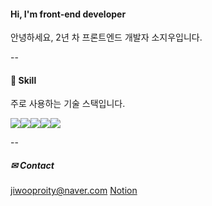 #### Hi, I'm front-end developer
<span style="font-weight: 400">안녕하세요, 2년 차 프론트엔드 개발자 소지우입니다.</span></br>

--

#### 🔧 Skill
주로 사용하는 기술 스택입니다.
<div style="display: flex; align-items: center">
  <img src="https://img.shields.io/badge/javascript-F7DF1E?style=for-the-badge&logo=javascript&logoColor=black" />
  <img src="https://img.shields.io/badge/typescript-3178C6?style=for-the-badge&logo=typescript&logoColor=white" />
  <img src="https://img.shields.io/badge/react-61DAFB?style=for-the-badge&logo=react&logoColor=black" />
  <img src="https://img.shields.io/badge/next-000000?style=for-the-badge&logo=next.js&logoColor=white" />
  <img src="https://img.shields.io/badge/webpack5-8DD6F9?style=for-the-badge&logo=webpack&logoColor=white" />
</div>

--
##### ✉ Contact
jiwooproity@naver.com
<a href="https://www.notion.so/Resume-1579598f11a14aa5bfc83c3606914732?pvs=4">Notion</a>
